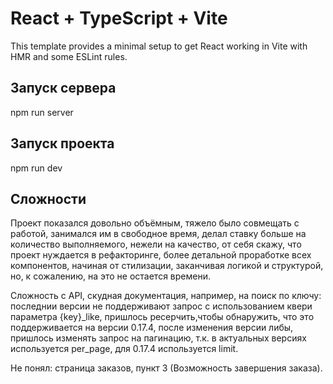 # React + TypeScript + Vite

This template provides a minimal setup to get React working in Vite with HMR and some ESLint rules.

## Запуск сервера

npm run server

## Запуск проекта

npm run dev

## Сложности

Проект показался довольно объёмным, тяжело было совмещать с работой, занимался им в свободное время, делал ставку больше на количество выполняемого, нежели на качество, от себя скажу, что проект нуждается в рефакторинге, более детальной проработке всех компонентов, начиная от стилизации, заканчивая логикой и структурой, но, к сожалению, на это не остается времени.

Сложность с API, скудная документация, например, на поиск по ключу: последнии версии не поддерживают запрос с использованием квери параметра {key}\_like, пришлось ресерчить,чтобы обнаружить, что это поддерживается на версии 0.17.4, после изменения версии либы, пришлось изменять запрос на пагинацию, т.к. в актуальных версиях используется per_page, для 0.17.4 используется limit.

Не понял: страница заказов, пункт 3 (Возможность завершения заказа).
